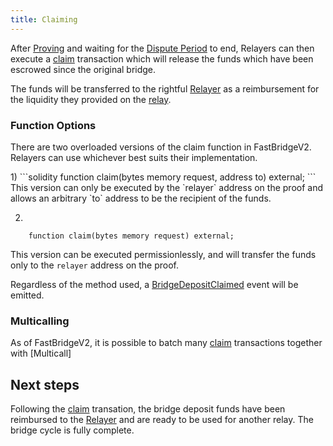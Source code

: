 ```yaml
---
title: Claiming
---
```


<!-- Reference Links -->
[relay]: https://vercel-rfq-docs.vercel.app/contracts/interfaces/IFastBridgeV2.sol/interface.IFastBridgeV2.html#relay
[prove]: https://vercel-rfq-docs.vercel.app/contracts/interfaces/IFastBridgeV2.sol/interface.IFastBridgeV2.html#prove
[dispute]: https://vercel-rfq-docs.vercel.app/contracts/interfaces/IFastBridge.sol/interface.IFastBridge.html#dispute
[claim]: https://vercel-rfq-docs.vercel.app/contracts/interfaces/IFastBridgeV2.sol/interface.IFastBridgeV2.html#claim
[cancel]: https://vercel-rfq-docs.vercel.app/contracts/interfaces/IFastBridgeV2.sol/interface.IFastBridgeV2.html#cancel
[proof]: https://vercel-rfq-docs.vercel.app/contracts/interfaces/IFastBridgeV2.sol/interface.IFastBridgeV2.html#bridgetxdetails
[BridgeRequested]: https://vercel-rfq-docs.vercel.app/contracts/interfaces/IFastBridge.sol/interface.IFastBridge.html#bridgerequested
[BridgeTransactionV2]: https://vercel-rfq-docs.vercel.app/contracts/interfaces/IFastBridgeV2.sol/interface.IFastBridgeV2.html#bridgetransactionv2
[BridgeRelayed]: https://vercel-rfq-docs.vercel.app/contracts/interfaces/IFastBridge.sol/interface.IFastBridge.html#bridgerelayed
[BridgeProofProvided]: https://vercel-rfq-docs.vercel.app/contracts/interfaces/IFastBridge.sol/interface.IFastBridge.html#bridgeproofprovided
[Cancel Delay]: https://vercel-rfq-docs.vercel.app/contracts/FastBridgeV2.sol/contract.FastBridgeV2.html#refund_delay

[Quoter API]: /docs/RFQ/Quoting/Quoter%20API/
[Dispute Period]: /docs/RFQ/Security/#dispute-period
[Quoting]: /docs/RFQ/Quoting
[Bridging]: /docs/RFQ/Bridging
[Relaying]: /docs/RFQ/Relaying
[Proving]: /docs/RFQ/Proving
[Claiming]: /docs/RFQ/Claiming
[Canceling]: /docs/RFQ/Canceling
[Security]: /docs/RFQ/Security

[User]: /docs/RFQ/#entities
[Quoter]: /docs/RFQ/#entities
[Prover]: /docs/RFQ/#entities
[Relayer]: /docs/RFQ/#entities
[Guard]: /docs/RFQ/#entities
[Canceler]: /docs/RFQ/#entities

After [Proving] and waiting for the [Dispute Period] to end, Relayers can then execute a [claim] transaction which will release the funds which have been escrowed since the original bridge.

The funds will be transferred to the rightful [Relayer] as a reimbursement for the liquidity they provided on the [relay].


### Function Options

There are two overloaded versions of the claim function in FastBridgeV2. Relayers can use whichever best suits their implementation.

<div style={{ marginLeft: '20px' }}>
1)
```solidity
    function claim(bytes memory request, address to) external;
```
This version can only be executed by the `relayer` address on the proof and allows an arbitrary `to` address to be the recipient of the funds.

2)
```solidity
    function claim(bytes memory request) external;
```
This version can be executed permissionlessly, and will transfer the funds only to the `relayer` address on the proof.
</div>

Regardless of the method used, a [BridgeDepositClaimed](hhttps://vercel-rfq-docs.vercel.app/contracts/interfaces/IFastBridge.sol/interface.IFastBridge.html#bridgedepositclaimed) event will be emitted.

### Multicalling

As of FastBridgeV2, it is possible to batch many [claim] transactions together with [Multicall]


## Next steps

Following the [claim] transation, the bridge deposit funds have been reimbursed to the [Relayer] and are ready to be used for another relay. The bridge cycle is fully complete.
